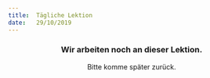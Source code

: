 ```yaml
---
title:  Tägliche Lektion
date:   29/10/2019
---
```


### <center>Wir arbeiten noch an dieser Lektion.</center>
<center>Bitte komme später zurück.</center>